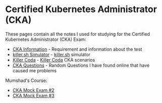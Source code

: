 # Certified Kubernetes Administrator (CKA)

These pages contain all the notes I used for studying for the Certified Kubernetes Administrator (CKA) Exam:

- [CKA Information](./CKA.md) - Requirement and information about the test 
- [killer.sh Simulator](./killer.md) - [killer.sh](https://killer.sh) simulator
- [Killer Coda](./killercoda.md) - [Killer Coda](https://killercoda.com/killer-shell-cka) CKA scenarios
- [CKA Questions](./questions.md) - Random Questions I have found online that have caused me problems

Mumshad's Course:

- [CKA Mock Exam #2](./CKA-MockExam-2.md)
- [CKA Mock Exam #3](./CKA-MockExam-2.md)